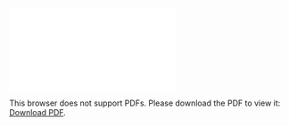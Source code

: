 <object data="../../drawings/Pyr0-Piezo_FFC_Extruder_Boardv1.1.0_Test_Pads.pdf" type="application/pdf" width="100%" height="450px">
    <embed src="../../drawings/Pyr0-Piezo_FFC_Extruder_Boardv1.1.0_Test_Pads.pdf">
        <p>This browser does not support PDFs. Please download the PDF to view it: <a href="../../drawings/Pyr0-Piezo_FFC_Extruder_Boardv1.1.0_Test_Pads.pdf">Download PDF</a>.</p>
    </embed>
</object>
